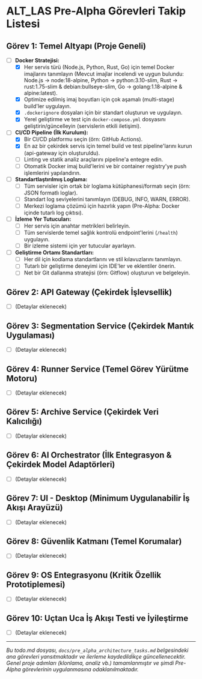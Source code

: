# ALT_LAS Pre-Alpha Görevleri Takip Listesi

## Görev 1: Temel Altyapı (Proje Geneli)

- [ ] **Docker Stratejisi:**
    - [x] Her servis türü (Node.js, Python, Rust, Go) için temel Docker imajlarını tanımlayın (Mevcut imajlar incelendi ve uygun bulundu: Node.js -> node:18-alpine, Python -> python:3.10-slim, Rust -> rust:1.75-slim & debian:bullseye-slim, Go -> golang:1.18-alpine & alpine:latest).
    - [x] Optimize edilmiş imaj boyutları için çok aşamalı (multi-stage) build'ler uygulayın.
    - [x] `.dockerignore` dosyaları için bir standart oluşturun ve uygulayın.
    - [x] Yerel geliştirme ve test için `docker-compose.yml` dosyasını geliştirin/güncelleyin (servislerin etkili iletişimi).
- [ ] **CI/CD Pipeline (İlk Kurulum):**
    - [x] Bir CI/CD platformu seçin (örn: GitHub Actions).
    - [x] En az bir çekirdek servis için temel build ve test pipeline'larını kurun (api-gateway için oluşturuldu).
    - [ ] Linting ve statik analiz araçlarını pipeline'a entegre edin.
    - [ ] Otomatik Docker imaj build'lerini ve bir container registry'ye push işlemlerini yapılandırın.
- [ ] **Standartlaştırılmış Loglama:**
    - [ ] Tüm servisler için ortak bir loglama kütüphanesi/formatı seçin (örn: JSON formatlı loglar).
    - [ ] Standart log seviyelerini tanımlayın (DEBUG, INFO, WARN, ERROR).
    - [ ] Merkezi loglama çözümü için hazırlık yapın (Pre-Alpha: Docker içinde tutarlı log çıktısı).
- [ ] **İzleme Yer Tutucuları:**
    - [ ] Her servis için anahtar metrikleri belirleyin.
    - [ ] Tüm servislerde temel sağlık kontrolü endpoint'lerini (`/health`) uygulayın.
    - [ ] Bir izleme sistemi için yer tutucular ayarlayın.
- [ ] **Geliştirme Ortamı Standartları:**
    - [ ] Her dil için kodlama standartlarını ve stil kılavuzlarını tanımlayın.
    - [ ] Tutarlı bir geliştirme deneyimi için IDE'ler ve eklentiler önerin.
    - [ ] Net bir Git dallanma stratejisi (örn: Gitflow) oluşturun ve belgeleyin.

## Görev 2: API Gateway (Çekirdek İşlevsellik)
- [ ] (Detaylar eklenecek)

## Görev 3: Segmentation Service (Çekirdek Mantık Uygulaması)
- [ ] (Detaylar eklenecek)

## Görev 4: Runner Service (Temel Görev Yürütme Motoru)
- [ ] (Detaylar eklenecek)

## Görev 5: Archive Service (Çekirdek Veri Kalıcılığı)
- [ ] (Detaylar eklenecek)

## Görev 6: AI Orchestrator (İlk Entegrasyon & Çekirdek Model Adaptörleri)
- [ ] (Detaylar eklenecek)

## Görev 7: UI - Desktop (Minimum Uygulanabilir İş Akışı Arayüzü)
- [ ] (Detaylar eklenecek)

## Görev 8: Güvenlik Katmanı (Temel Korumalar)
- [ ] (Detaylar eklenecek)

## Görev 9: OS Entegrasyonu (Kritik Özellik Prototiplemesi)
- [ ] (Detaylar eklenecek)

## Görev 10: Uçtan Uca İş Akışı Testi ve İyileştirme
- [ ] (Detaylar eklenecek)

---
*Bu todo.md dosyası, `docs/pre_alpha_architecture_tasks.md` belgesindeki ana görevleri yansıtmaktadır ve ilerleme kaydedildikçe güncellenecektir.*
*Genel proje adımları (klonlama, analiz vb.) tamamlanmıştır ve şimdi Pre-Alpha görevlerinin uygulanmasına odaklanılmaktadır.*
